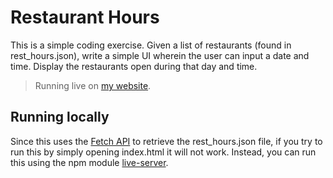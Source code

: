 # Restaurant Hours

This is a simple coding exercise.  Given a list of restaurants
(found in rest_hours.json), write a simple UI wherein the user can input
a date and time.  Display the restaurants open during that day and time.

> Running live on [my website](https://rest-hours.cameronjsanchez.com/).

## Running locally

Since this uses the
[Fetch API](https://developer.mozilla.org/en-US/docs/Web/API/Fetch_API/Using_Fetch)
to retrieve the rest_hours.json file, if you try to run this by simply opening
index.html it will not work. Instead, you can run this using the npm module
[live-server](https://www.npmjs.com/package/live-server).